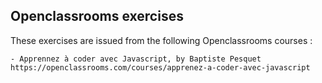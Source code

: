 ## Openclassrooms exercises

These exercises are issued from the following Openclassrooms courses :

	- Apprennez à coder avec Javascript, by Baptiste Pesquet
	https://openclassrooms.com/courses/apprenez-a-coder-avec-javascript

